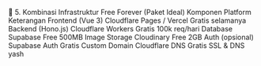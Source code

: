 🧩 5. Kombinasi Infrastruktur Free Forever (Paket Ideal)
Komponen	Platform	Keterangan
Frontend (Vue 3)	Cloudflare Pages / Vercel	Gratis selamanya
Backend (Hono.js)	Cloudflare Workers	Gratis 100k req/hari
Database	Supabase	Free 500MB
Image Storage	Cloudinary	Free 2GB
Auth (opsional)	Supabase Auth	Gratis
Custom Domain	Cloudflare DNS	Gratis SSL & DNS
yash